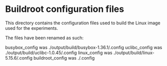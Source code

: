 # Buildroot configuration files

This directory contains the configuration files used to build
the Linux image used for the experiments.

The files have been renamed as such:

busybox_config    was  ./output/build/busybox-1.36.1/.config
uclibc_config     was  ./output/build/uclibc-1.0.45/.config
linux_config      was  ./output/build/linux-5.15.6/.config
buildroot_config  was  ./.config
